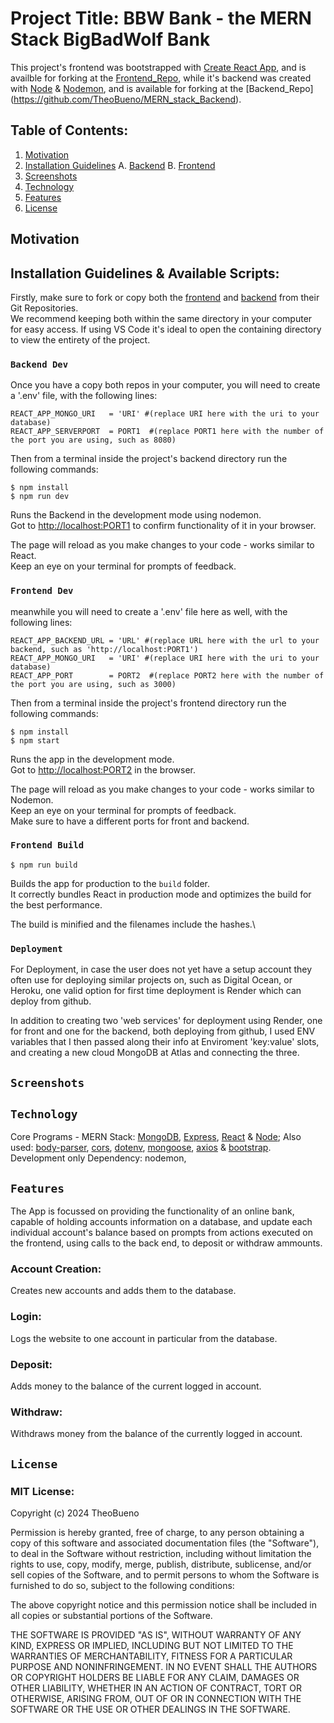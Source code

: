 # Project Title: BBW Bank - the MERN Stack BigBadWolf Bank

This project's frontend was bootstrapped with [Create React App](https://github.com/facebook/create-react-app), and is availble for forking at the [Frontend_Repo](https://github.com/TheoBueno/MERN_stack_Frontend), while it's backend was created with [Node](https://nodejs.org/en) & [Nodemon](https://nodemon.io/), and is available for forking at the [Backend_Repo] (https://github.com/TheoBueno/MERN_stack_Backend).

## Table of Contents:
1. [Motivation](#motive)
2. [Installation Guidelines](#inst)
    A. [Backend](#backend-dev)
    B. [Frontend](#frontend-dev)
3. [Screenshots](#Screenshots)
4. [Technology](#Technology)
5. [Features](#Features)
6. [License](#License) 

## Motivation <a name="motive"></a>


## <a name="inst"></a> Installation Guidelines & Available Scripts: 
Firstly, make sure to fork or copy both the [frontend](https://github.com/TheoBueno/MERN_stack_Frontend) and [backend](https://github.com/TheoBueno/MERN_stack_Backend) from their Git Repositories.\
We recommend keeping both within the same directory in your computer for easy access. If using VS Code it's ideal to open the containing directory to view the entirety of the project.

### `Backend Dev`
Once you have a copy both repos in your computer, you will need to create a '.env' file, with the following lines:
```
REACT_APP_MONGO_URI   = 'URI' #(replace URI here with the uri to your database) 
REACT_APP_SERVERPORT  = PORT1  #(replace PORT1 here with the number of the port you are using, such as 8080) 
```
Then from a terminal inside the project's backend directory run the following commands:
```
$ npm install
$ npm run dev
```
Runs the Backend in the development mode using nodemon.\
Got to [http://localhost:PORT1](http://localhost:8080) to confirm functionality of it in your browser.

The page will reload as you make changes to your code - works similar to React.\
Keep an eye on your terminal for prompts of feedback.

### `Frontend Dev`
meanwhile you will need to create a '.env' file here as well, with the following lines:
```
REACT_APP_BACKEND_URL = 'URL' #(replace URL here with the url to your backend, such as 'http://localhost:PORT1') 
REACT_APP_MONGO_URI   = 'URI' #(replace URI here with the uri to your database) 
REACT_APP_PORT        = PORT2  #(replace PORT2 here with the number of the port you are using, such as 3000)
```
Then from a terminal inside the project's frontend directory run the following commands:
```
$ npm install
$ npm start
```
Runs the app in the development mode.\
Got to [http://localhost:PORT2](http://localhost:3000) in the browser.

The page will reload as you make changes to your code - works similar to Nodemon.\
Keep an eye on your terminal for prompts of feedback.\
Make sure to have a different ports for front and backend.

### `Frontend Build`
```
$ npm run build
```
Builds the app for production to the `build` folder.\
It correctly bundles React in production mode and optimizes the build for the best performance.

The build is minified and the filenames include the hashes.\

### `Deployment`
For Deployment, in case the user does not yet have a setup account they often use for deploying similar projects on, such as Digital Ocean, or Heroku, one valid option for first time deployment is Render which can deploy from github. 

In addition to creating two 'web services' for deployment using Render, one for front and one for the backend, both deploying from github, I used ENV variables that I then passed along their info at Enviroment 'key:value' slots, and creating a new cloud MongoDB at Atlas and connecting the three.

## `Screenshots`


## `Technology`
  Core Programs - MERN Stack: [MongoDB](https://www.npmjs.com/package/mongodb), [Express](https://www.npmjs.com/package/express), [React](https://www.npmjs.com/package/react) & [Node](https://www.npmjs.com/package/node);
  Also used: [body-parser](https://www.npmjs.com/package/body-parser), [cors](https://www.npmjs.com/package/cors), [dotenv](https://www.npmjs.com/package/dotenv), [mongoose](https://www.npmjs.com/package/mongoose), [axios](https://www.npmjs.com/package/axios) & [bootstrap](https://www.npmjs.com/package/bootstrap).
  Development only Dependency: nodemon,

## `Features`
The App is focussed on providing the functionality of an online bank, capable of holding accounts information on a database, and update each individual account's balance based on prompts from actions executed on the frontend, using calls to the back end, to deposit or withdraw ammounts.

### Account Creation:
  Creates new accounts and adds them to the database.
### Login:
  Logs the website to one account in particular from the database.
### Deposit:
  Adds money to the balance of the current logged in account.
### Withdraw:
  Withdraws money from the balance of the currently logged in account.

## `License`

### MIT License:

Copyright (c) 2024 TheoBueno

Permission is hereby granted, free of charge, to any person obtaining a copy
of this software and associated documentation files (the "Software"), to deal
in the Software without restriction, including without limitation the rights
to use, copy, modify, merge, publish, distribute, sublicense, and/or sell
copies of the Software, and to permit persons to whom the Software is
furnished to do so, subject to the following conditions:

The above copyright notice and this permission notice shall be included in all
copies or substantial portions of the Software.

THE SOFTWARE IS PROVIDED "AS IS", WITHOUT WARRANTY OF ANY KIND, EXPRESS OR
IMPLIED, INCLUDING BUT NOT LIMITED TO THE WARRANTIES OF MERCHANTABILITY,
FITNESS FOR A PARTICULAR PURPOSE AND NONINFRINGEMENT. IN NO EVENT SHALL THE
AUTHORS OR COPYRIGHT HOLDERS BE LIABLE FOR ANY CLAIM, DAMAGES OR OTHER
LIABILITY, WHETHER IN AN ACTION OF CONTRACT, TORT OR OTHERWISE, ARISING FROM,
OUT OF OR IN CONNECTION WITH THE SOFTWARE OR THE USE OR OTHER DEALINGS IN THE
SOFTWARE.
